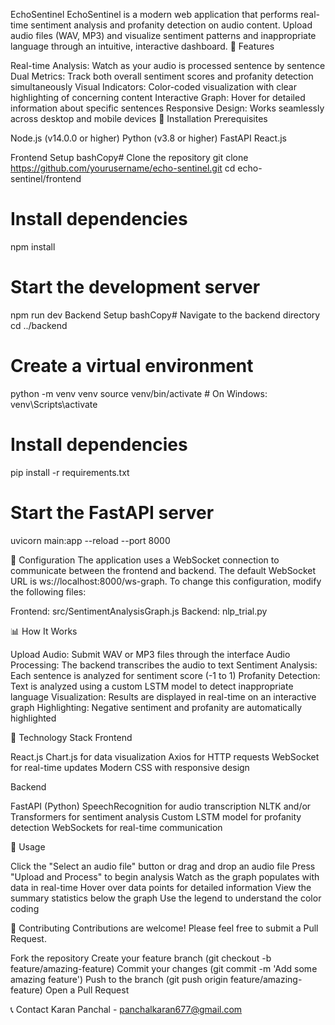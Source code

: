 EchoSentinel
EchoSentinel is a modern web application that performs real-time sentiment analysis and profanity detection on audio content. Upload audio files (WAV, MP3) and visualize sentiment patterns and inappropriate language through an intuitive, interactive dashboard.
🌟 Features

Real-time Analysis: Watch as your audio is processed sentence by sentence
Dual Metrics: Track both overall sentiment scores and profanity detection simultaneously
Visual Indicators: Color-coded visualization with clear highlighting of concerning content
Interactive Graph: Hover for detailed information about specific sentences
Responsive Design: Works seamlessly across desktop and mobile devices
🚀 Installation
Prerequisites

Node.js (v14.0.0 or higher)
Python (v3.8 or higher)
FastAPI
React.js

Frontend Setup
bashCopy# Clone the repository
git clone https://github.com/yourusername/echo-sentinel.git
cd echo-sentinel/frontend

# Install dependencies
npm install

# Start the development server
npm run dev
Backend Setup
bashCopy# Navigate to the backend directory
cd ../backend

# Create a virtual environment
python -m venv venv
source venv/bin/activate  # On Windows: venv\Scripts\activate

# Install dependencies
pip install -r requirements.txt

# Start the FastAPI server
uvicorn main:app --reload --port 8000

🔧 Configuration
The application uses a WebSocket connection to communicate between the frontend and backend. The default WebSocket URL is ws://localhost:8000/ws-graph.
To change this configuration, modify the following files:

Frontend: src/SentimentAnalysisGraph.js
Backend: nlp_trial.py

📊 How It Works

Upload Audio: Submit WAV or MP3 files through the interface
Audio Processing: The backend transcribes the audio to text
Sentiment Analysis: Each sentence is analyzed for sentiment score (-1 to 1)
Profanity Detection: Text is analyzed using a custom LSTM model to detect inappropriate language
Visualization: Results are displayed in real-time on an interactive graph
Highlighting: Negative sentiment and profanity are automatically highlighted

🧰 Technology Stack
Frontend

React.js
Chart.js for data visualization
Axios for HTTP requests
WebSocket for real-time updates
Modern CSS with responsive design

Backend

FastAPI (Python)
SpeechRecognition for audio transcription
NLTK and/or Transformers for sentiment analysis
Custom LSTM model for profanity detection
WebSockets for real-time communication

📱 Usage

Click the "Select an audio file" button or drag and drop an audio file
Press "Upload and Process" to begin analysis
Watch as the graph populates with data in real-time
Hover over data points for detailed information
View the summary statistics below the graph
Use the legend to understand the color coding

🤝 Contributing
Contributions are welcome! Please feel free to submit a Pull Request.

Fork the repository
Create your feature branch (git checkout -b feature/amazing-feature)
Commit your changes (git commit -m 'Add some amazing feature')
Push to the branch (git push origin feature/amazing-feature)
Open a Pull Request

📞 Contact
Karan Panchal - panchalkaran677@gmail.com
